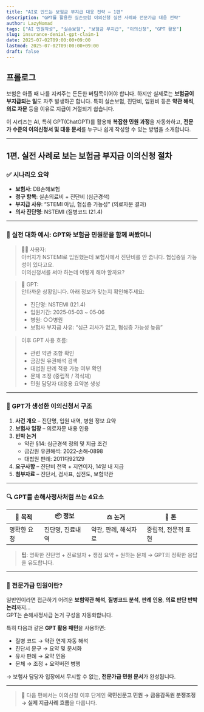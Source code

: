 ```yaml
---
title: "AI로 만드는 보험금 부지급 대응 전략 – 1편"
description: "GPT를 활용한 실손보험 이의신청 실전 사례와 전문가급 대응 전략"
author: LazyNomad
tags: ["AI 민원작성", "실손보험", "보험금 부지급", "이의신청", "GPT 활용"]
slug: insurance-denial-gpt-claim-1
date: 2025-07-02T09:00:00+09:00
lastmod: 2025-07-02T09:00:00+09:00
draft: false
---
```


## 프롤로그

보험은 아플 때 나를 지켜주는 든든한 버팀목이어야 합니다. 하지만 실제로는 **보험금이 부지급되는 일**도 자주 발생하곤 합니다. 특히 실손보험, 진단비, 입원비 등은 **약관 해석**, **의료 자문** 등을 이유로 지급이 거절되기 쉽습니다.

이 시리즈는 AI, 특히 GPT(ChatGPT)를 활용해 **복잡한 민원 과정**을 자동화하고, **전문가 수준의 이의신청서 및 대응 문서**를 누구나 쉽게 작성할 수 있는 방법을 소개합니다.

---

## 1편. 실전 사례로 보는 보험금 부지급 이의신청 절차

### ✅ 시나리오 요약

- **보험사**: DB손해보험  
- **청구 항목**: 실손의료비 + 진단비 (심근경색)  
- **부지급 사유**: “STEMI 아님, 협심증 가능성” (의료자문 결과)  
- **의사 진단명**: NSTEMI (질병코드 I21.4)

---

### 💬 실전 대화 예시: GPT와 보험금 민원문을 함께 써봤더니

> 🧍‍♂️ 사용자:  
> 아버지가 NSTEMI로 입원했는데 보험사에서 진단비를 안 줍니다. 협심증일 가능성이 있다고요.  
> 이의신청서를 써야 하는데 어떻게 해야 할까요?

> 🤖 GPT:  
> 안타까운 상황입니다. 아래 정보가 맞는지 확인해주세요:  
> - 진단명: NSTEMI (I21.4)  
> - 입원기간: 2025‑05‑03 ~ 05‑06  
> - 병원: ○○병원  
> - 보험사 부지급 사유: “심근 괴사가 없고, 협심증 가능성 높음”

> 이후 GPT 사용 흐름:  
> - 관련 약관 조항 확인  
> - 금감원 유권해석 검색  
> - 대법원 판례 적용 가능 여부 확인  
> - 문체 조정 (중립적 / 격식체)  
> - 민원 담당자 대응용 요약본 생성

---

### 📄 GPT가 생성한 이의신청서 구조

1. **사건 개요** – 진단명, 입원 내역, 병원 정보 요약  
2. **보험사 입장** – 의료자문 내용 인용  
3. **반박 논거**  
   - 약관 §14: 심근경색 정의 및 지급 조건  
   - 금감원 유권해석: 2022‑손해‑0898  
   - 대법원 판례: 2011다92129  
4. **요구사항** – 진단비 전액 + 지연이자, 14일 내 지급  
5. **첨부자료** – 진단서, 검사표, 심전도, 보험약관

---

### 🔍 GPT를 손해사정사처럼 쓰는 4요소

| 🎯 목적      | 📦 정보             | ⚖️ 논거           | 📐 톤           |
|------------|------------------|------------------|----------------|
| 명확한 요청  | 진단명, 진료내역      | 약관, 판례, 해석자료 | 중립적, 전문적 표현 |

> **팁**: 명확한 진단명 + 진료일자 + 쟁점 요약 + 원하는 문체 → GPT의 정확한 응답을 유도합니다.

---

### 🧠 전문가급 민원이란?

일반인이라면 접근하기 어려운 **보험약관 해석**, **질병코드 분석**, **판례 인용**, **의료 판단 반박 논리**까지…  
GPT는 손해사정사급 논거 구성을 자동화합니다.

특히 다음과 같은 **GPT 활용 패턴**을 사용하면:

- 질병 코드 → 약관 연계 자동 해석  
- 진단서 문구 → 요약 및 문서화  
- 유사 판례 → 요약 인용  
- 문체 → 조정 + 요약버전 병행

→ 보험사 담당자 입장에서 무시할 수 없는, **전문가급 민원 문서**가 완성됩니다.

---

> 🧾 다음 편에서는 이의신청 이후 단계인 **국민신문고 민원 → 금융감독원 분쟁조정 → 실제 지급사례 흐름**을 다룹니다.
